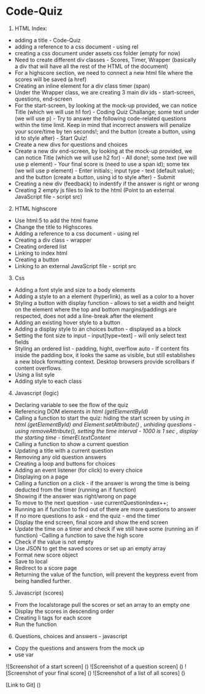 # Code-Quiz
1. HTML Index:
- adding a title - Code-Quiz
- adding a reference to a css document  - using rel
- creating a css document under assets css folder (empty for now)
- Need to create different div classes - Scores, Timer, Wrapper (basically a div that will have all the rest of the HTML of the document)
- For a highscore section, we need to connect a new html file where the scores will be saved (a href)
- Creating an inline element for a div class timer (span)
- Under the Wrapper class, we are creating 3 main div ids - start-screen, questions, end-screen
- For the start-screen, by looking at the mock-up provided, we can notice Title (which we will use h1 for) - Coding Quiz Challange; some text under (we will use p) - Try to answer the following code-related questions within the time limit. Keep in mind that incorrect answers will penalize your score/time by ten seconds!; and the button (create a button, using id to style after) - Start Quiz! 
- Create a new divs for questions and choices
- Create a new div end-screen, by looking at the mock-up provided, we can notice Title (which we will use h2 for) - All done!; some text (we will use p element) - Your final score is (need to use a span id); some tex (we will use p element) - Enter initials:; input type - text (default value); and the button (create a button, using id to style after) - Submit
-  Creating a new div (feedback) to indentify if the answer is right or wrong 
- Creating 2 empty js files to link to the html (Point to an external JavaScript file - script src)

2. HTML highscore 
 - Use html:5 to add the html frame
 - Change the title to Highscores
 - Adding a reference to a css document  - using rel
 - Creating a div class - wrapper
 - Creating ordered list 
 - Linking to index html 
 - Creating a button 
 - Linking to an external JavaScript file - script src

3. Css
- Adding a font style and size to a body elements
- Adding a style to an a element (hyperlink), as well as a color to a hover
- Styling a button with display function - allows to set a width and height on the element where the top and bottom margins/paddings are respected, does not add a line-break after the element
- Adding an existing hover style to a button
- Adding a display style to an choices button - displayed as a block
- Setting the font size to input - input[type=text] - will only select text fields
- Styling an ordered list - padding, hight, overflow auto - If content fits inside the padding box, it looks the same as visible, but still establishes a new block formatting context. Desktop browsers provide scrollbars if content overflows.
- Using a list syle 
- Adding style to each class

4. Javascript (logic)
- Declaring variable to see the flow of the quiz 
- Referencing DOM elements <var> in html (getElementById)
- Calling a function to start the quiz: hiding the start screen by using <var> in html (getElementById) and Element.setAttribute() , unhiding questions - using removeAttribute(), setting the time interval - 1000 is 1 sec , display the starting time - timerEl.textContent
- Calling a function to show a current question 
- Updating a title with a current question 
- Removing any old question answers
- Creating a loop and buttons for choices 
- Adding an event listener (for click) to every choice
- Displaying on a page
- Calling a function on a click - if the answer is wrong the time is being deducted from the timer (running an if function)
- Showing if the answer was right/wrong on page
- To move to the next question - use currentQuestionIndex++;
- Running an if function to find out of there are more questions to answer
- If no more questions to ask - end the quiz - end the timer
- Display the end screen, final score and show the end screen
- Update the time on a timer and check if we still have some (running an if function)
-Calling a function to save the high score 
- Check if the value is not empty 
- Use JSON to get the saved scores or set up an empty array
- Format new score object
- Save to local 
- Redirect to a score page 
- Returning the value of the function, will prevent the keypress event from being handled further.

5. Javascript (scores)
- From the localstorage pull the scores or set an array to an empty one
- Display the scores in descending order
- Creating li tags for each score 
- Run the function 

6. Questions, choices and answers - javascript
- Copy the questions and answers from the mock up 
- use var 

![Screenshot of a start screen] () 
![Screenshot of a question screen] ()
![Screenshot of your final score] ()
![Screenshot of a list of all scores] ()

[Link to Git] ()